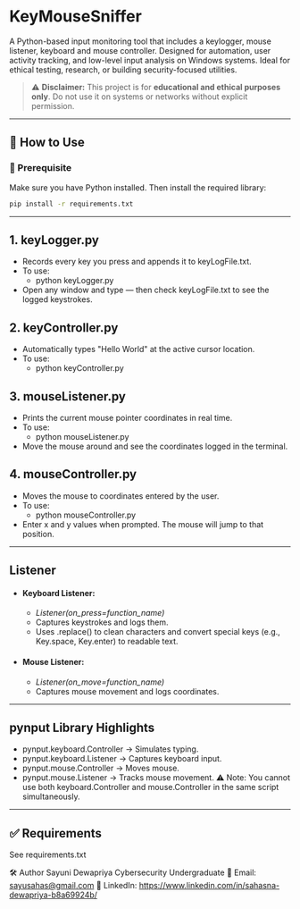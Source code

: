 # KeyMouseSniffer
A Python-based input monitoring tool that includes a keylogger, mouse listener, keyboard and mouse controller. Designed for automation, user activity tracking, and low-level input analysis on Windows systems. Ideal for ethical testing, research, or building security-focused utilities.

> ⚠️ **Disclaimer:** This project is for **educational and ethical purposes only**. Do not use it on systems or networks without explicit permission.

---

## 🚀 How to Use

### 🔧 Prerequisite
Make sure you have Python installed. Then install the required library:
```bash
pip install -r requirements.txt
```

---

## 1. keyLogger.py
- Records every key you press and appends it to keyLogFile.txt.
- To use:
  - python keyLogger.py
- Open any window and type — then check keyLogFile.txt to see the logged keystrokes.

## 2. keyController.py
- Automatically types "Hello World" at the active cursor location.
- To use:
  - python keyController.py

## 3. mouseListener.py
- Prints the current mouse pointer coordinates in real time.
- To use:
  - python mouseListener.py
- Move the mouse around and see the coordinates logged in the terminal.

## 4. mouseController.py
- Moves the mouse to coordinates entered by the user.
- To use:
  - python mouseController.py
- Enter x and y values when prompted. The mouse will jump to that position.

---

## Listener 
- #### Keyboard Listener:
  - _Listener(on_press=function_name)_
  - Captures keystrokes and logs them.
  - Uses .replace() to clean characters and convert special keys (e.g., Key.space, Key.enter) to readable text.
- #### Mouse  Listener:
  - _Listener(on_move=function_name)_
  - Captures mouse movement and logs coordinates.

---

## pynput Library Highlights 
- pynput.keyboard.Controller → Simulates typing.
- pynput.keyboard.Listener → Captures keyboard input.
- pynput.mouse.Controller → Moves mouse.
- pynput.mouse.Listener → Tracks mouse movement.
⚠️ Note: You cannot use both keyboard.Controller and mouse.Controller in the same script simultaneously.

---

## ✅ Requirements
See requirements.txt

🛠️ Author
Sayuni Dewapriya
Cybersecurity Undergraduate
📧 Email: sayusahas@gmail.com
🔗 LinkedIn: https://www.linkedin.com/in/sahasna-dewapriya-b8a69924b/ 

